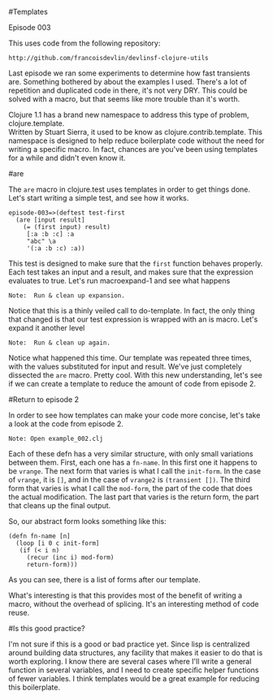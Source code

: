 #Templates

Episode 003

This uses code from the following repository:

	http://github.com/francoisdevlin/devlinsf-clojure-utils

Last episode we ran some experiments to determine how fast transients are.  Something
bothered by about the examples I used.  There's a lot of repetition and duplicated code
in there, it's not very DRY.  This could be solved with a macro, but that seems like more
trouble than it's worth.

Clojure 1.1 has a brand new namespace to address this type of problem, clojure.template.  
Written by Stuart Sierra, it used to be know as clojure.contrib.template.  This namespace
is designed to help reduce boilerplate code without the need for writing a specific 
macro.  In fact, chances are you've been using templates for a while and didn't even know it.

#are

The `are` macro in clojure.test uses templates in order to get things done.  Let's start
writing a simple test, and see how it works.

	episode-003=>(deftest test-first
  	  (are [input result] 
		(= (first input) result)
         [:a :b :c] :a
         "abc" \a
         '(:a :b :c) :a))

This test is designed to make sure that the `first` function behaves properly.  Each
test takes an input and a result, and makes sure that the expression evaluates to true.
Let's run macroexpand-1 and see what happens

	Note:  Run & clean up expansion.
	
Notice that this is a thinly veiled call to do-template.  In fact, the only thing that
changed is that our test expression is wrapped with an is macro.  Let's expand it another
level

	Note:  Run & clean up again.
	
Notice what happened this time.  Our template was repeated three times, with the values
substituted for input and result.  We've just completely dissected the `are` macro.  Pretty
cool.  With this new understanding, let's see if we can create a template to reduce the
amount of code from episode 2. 

#Return to episode 2

In order to see how templates can make your code more concise, let's take a look at
the code from episode 2.

	Note: Open example_002.clj
	
Each of these defn has a very similar structure, with only small variations between them.
First, each one has a `fn-name`.  In this first one it happens to be `vrange`.  The next form
that varies is what I call the `init-form`.  In the case of `vrange`, it is `[]`, and in the case
of `vrange2` is `(transient [])`.  The third form that varies is what I call the `mod-form`, the
part of the code that does the actual modification.  The last part that varies is the return form,
the part that cleans up the final output.

So, our abstract form looks something like this:

	(defn fn-name [n]
      (loop [i 0 c init-form]
       (if (< i n)
         (recur (inc i) mod-form)
         return-form)))

As you can see, there is a list of forms after our template.

What's interesting is that this provides most of the benefit of writing a macro, without the
overhead of splicing.  It's an interesting method of code reuse.

#Is this good practice?

I'm not sure if this is a good or bad practice yet.  Since lisp is centralized around 
building data structures, any facility that makes it easier to do that is worth exploring.
I know there are several cases where I'll write a general function in several variables,
and I need to create specific helper functions of fewer variables.  I think templates would
be a great example for reducing this boilerplate.